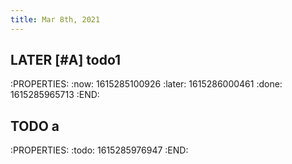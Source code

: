 ```yaml
---
title: Mar 8th, 2021
---
```


## LATER [#A] todo1
:PROPERTIES:
:now: 1615285100926
:later: 1615286000461
:done: 1615285965713
:END:
##
## TODO a
:PROPERTIES:
:todo: 1615285976947
:END:
##
